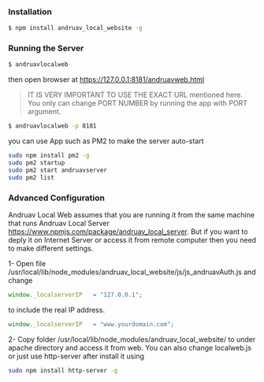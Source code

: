 
### Installation

```sh
$ npm install andruav_local_website -g
```
### Running the Server

```sh
$ andruavlocalweb
```
then open browser at  https://127.0.0.1:8181/andruavweb.html
> IT IS VERY IMPORTANT TO USE THE EXACT URL mentioned here.
> You only can change PORT NUMBER by running the app with PORT argument.

```sh
$ andruavlocalweb -p 8181
```

you can use App such as PM2 to make the server auto-start


```sh
sudo npm install pm2 -g
sudo pm2 startup
sudo pm2 start andruavserver
sudo pm2 list
```

### Advanced Configuration
Andruav Local Web assumes that you are running it from the same machine that runs Andruav Local Server https://www.npmjs.com/package/andruav_local_server. But if you want to deply it on Internet Server or access it from remote computer then you need to make different settings.

1- Open file /usr/local/lib/node_modules/andruav_local_website/js/js_andruavAuth.js and change 
```js
window._localserverIP 	= "127.0.0.1"; 
```
to include the real IP address.
```js
window._localserverIP 	= "www.yourdomain.com"; 
```
2- Copy folder /usr/local/lib/node_modules/andruav_local_website/ to under apache directory and access it from web.
You can also change localweb.js or just use http-server after install it using 
```sh
sudo npm install http-server -g
```
